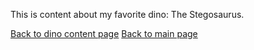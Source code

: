 This is content about my favorite dino: The Stegosaurus.

[Back to dino content page](content-dinos/dinos.md)
[Back to main page](index.md)
